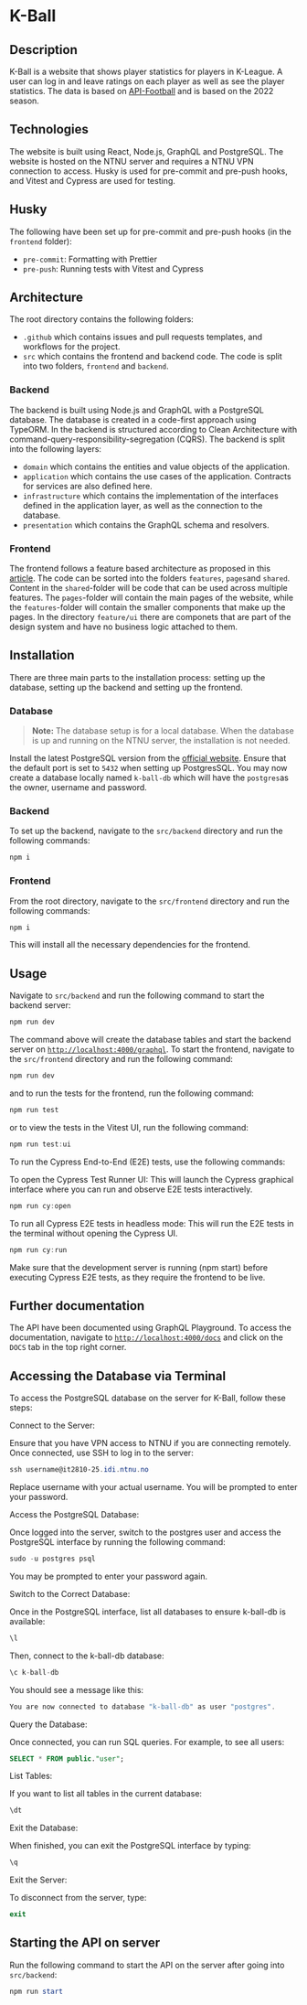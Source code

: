 # K-Ball

## Description

K-Ball is a website that shows player statistics for players in K-League. A user can log in and leave ratings on each
player as well as see the player statistics. The data is based on [API-Football](https://www.api-football.com/) and is
based on the 2022 season.

## Technologies

The website is built using React, Node.js, GraphQL and PostgreSQL. The website is hosted on the NTNU server and requires
a NTNU VPN connection to access. Husky is used for pre-commit and pre-push hooks, and Vitest and Cypress are used for
testing.

## Husky

The following have been set up for pre-commit and pre-push hooks (in the `frontend` folder):

- `pre-commit`: Formatting with Prettier
- `pre-push`: Running tests with Vitest and Cypress

## Architecture

The root directory contains the following folders:

- `.github` which contains issues and pull requests templates, and workflows for the project.
- `src` which contains the frontend and backend code. The code is split into two folders, `frontend` and `backend`.

### Backend

The backend is built using Node.js and GraphQL with a PostgreSQL database. The database is created in a code-first
approach using TypeORM. In the backend is structured according to Clean Architecture with
command-query-responsibility-segregation (CQRS). The backend is split into the following layers:

- `domain` which contains the entities and value objects of the application.
- `application` which contains the use cases of the application. Contracts for services are also defined here.
- `infrastructure` which contains the implementation of the interfaces defined in the application layer, as well as the
  connection to the database.
- `presentation` which contains the GraphQL schema and resolvers.

### Frontend

The frontend follows a feature based architecture as proposed in
this [article](https://profy.dev/article/react-folder-structure). The code can be sorted into the
folders `features`, `pages`and `shared`. Content in the `shared`-folder will be code that can be used across multiple
features. The `pages`-folder will contain the main pages of the website, while the `features`-folder will contain the
smaller components that make up the pages. In the directory `feature/ui` there are componets that are part of the design
system and have no business logic attached to them.

## Installation

There are three main parts to the installation process: setting up the database, setting up the backend and setting up
the frontend.

### Database

> **Note:** The database setup is for a local database. When the database is up and running on the NTNU server, the
> installation is not needed.

Install the latest PostgreSQL version from the [official website](https://www.postgresql.org/download/). Ensure that the
default port is set to `5432` when setting up PostgresSQL. You may now create a database locally named `k-ball-db` which
will have the `postgres`as the owner, username and password.

### Backend

To set up the backend, navigate to the `src/backend` directory and run the following commands:

```powershell
npm i
```

### Frontend

From the root directory, navigate to the `src/frontend` directory and run the following commands:

```powershell
npm i
```

This will install all the necessary dependencies for the frontend.

## Usage

Navigate to `src/backend` and run the following command to start the backend server:

```powershell
npm run dev
```

The command above will create the database tables and start the backend server
on [`http://localhost:4000/graphql`](http://localhost:4000/graphql). To start the frontend, navigate to
the `src/frontend` directory and run the following command:

```powershell
npm run dev
```

and to run the tests for the frontend, run the following command:

```powershell
npm run test
```

or to view the tests in the Vitest UI, run the following command:

```powershell
npm run test:ui
```

To run the Cypress End-to-End (E2E) tests, use the following commands:

To open the Cypress Test Runner UI: This will launch the Cypress graphical interface where you can run and observe E2E
tests interactively.

```powershell
npm run cy:open
```

To run all Cypress E2E tests in headless mode: This will run the E2E tests in the terminal without opening the Cypress
UI.

```powershell
npm run cy:run
```

Make sure that the development server is running (npm start) before executing Cypress E2E tests, as they require the
frontend to be live.

## Further documentation

The API have been documented using GraphQL Playground. To access the documentation, navigate
to [`http://localhost:4000/docs`](http://localhost:4000/docs) and click on the `DOCS` tab in the top right corner.

## Accessing the Database via Terminal

To access the PostgreSQL database on the server for K-Ball, follow these steps:

Connect to the Server:

Ensure that you have VPN access to NTNU if you are connecting remotely. Once connected, use SSH to log in to the server:

```powershell
ssh username@it2810-25.idi.ntnu.no
```

Replace username with your actual username. You will be prompted to enter your password.

Access the PostgreSQL Database:

Once logged into the server, switch to the postgres user and access the PostgreSQL interface by running the following command:

```powershell
sudo -u postgres psql
```

You may be prompted to enter your password again.

Switch to the Correct Database:

Once in the PostgreSQL interface, list all databases to ensure k-ball-db is available:

```sql
\l
```

Then, connect to the k-ball-db database:

```sql
\c k-ball-db
````

You should see a message like this:

```powershell
You are now connected to database "k-ball-db" as user "postgres".
```

Query the Database:

Once connected, you can run SQL queries. For example, to see all users:

```sql
SELECT * FROM public."user";
````

List Tables:

If you want to list all tables in the current database:

```sql
\dt
```

Exit the Database:

When finished, you can exit the PostgreSQL interface by typing:

```powershell
\q
```

Exit the Server:

To disconnect from the server, type:

```powershell
exit
```

## Starting the API on server
Run the following command to start the API on the server after going into `src/backend`:

```powershell
npm run start
```